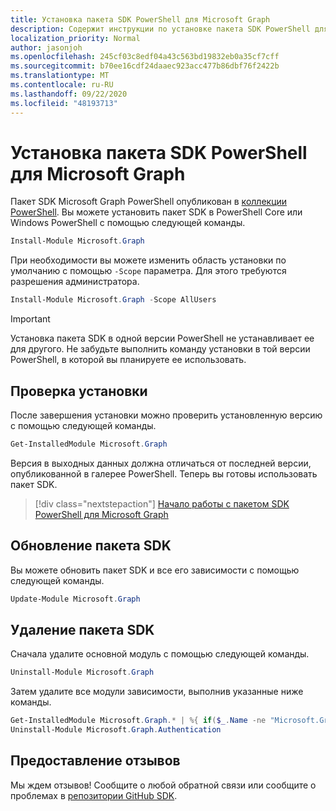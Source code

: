```yaml
---
title: Установка пакета SDK PowerShell для Microsoft Graph
description: Содержит инструкции по установке пакета SDK PowerShell для Microsoft Graph.
localization_priority: Normal
author: jasonjoh
ms.openlocfilehash: 245cf03c8edf04a43c563bd19832eb0a35cf7cff
ms.sourcegitcommit: b70ee16cdf24daaec923acc477b86dbf76f2422b
ms.translationtype: MT
ms.contentlocale: ru-RU
ms.lasthandoff: 09/22/2020
ms.locfileid: "48193713"
---
```

# <a name="install-the-microsoft-graph-powershell-sdk"></a>Установка пакета SDK PowerShell для Microsoft Graph

Пакет SDK Microsoft Graph PowerShell опубликован в [коллекции PowerShell](https://www.powershellgallery.com/packages/Microsoft.Graph). Вы можете установить пакет SDK в PowerShell Core или Windows PowerShell с помощью следующей команды.

```powershell
Install-Module Microsoft.Graph
```

При необходимости вы можете изменить область установки по умолчанию с помощью `-Scope` параметра. Для этого требуются разрешения администратора.

```powershell
Install-Module Microsoft.Graph -Scope AllUsers
```

> [!IMPORTANT]
> Установка пакета SDK в одной версии PowerShell не устанавливает ее для другого. Не забудьте выполнить команду установки в той версии PowerShell, в которой вы планируете ее использовать.

## <a name="verify-installation"></a>Проверка установки

После завершения установки можно проверить установленную версию с помощью следующей команды.

```powershell
Get-InstalledModule Microsoft.Graph
```

Версия в выходных данных должна отличаться от последней версии, опубликованной в галерее PowerShell. Теперь вы готовы использовать пакет SDK.

> [!div class="nextstepaction"]
> [Начало работы с пакетом SDK PowerShell для Microsoft Graph](get-started.md)

## <a name="updating-the-sdk"></a>Обновление пакета SDK

Вы можете обновить пакет SDK и все его зависимости с помощью следующей команды.

```powershell
Update-Module Microsoft.Graph
```

## <a name="uninstalling-the-sdk"></a>Удаление пакета SDK

Сначала удалите основной модуль с помощью следующей команды.

```powershell
Uninstall-Module Microsoft.Graph
```

Затем удалите все модули зависимости, выполнив указанные ниже команды.

```powershell
Get-InstalledModule Microsoft.Graph.* | %{ if($_.Name -ne "Microsoft.Graph.Authentication"){ Uninstall-Module $_.Name } }
Uninstall-Module Microsoft.Graph.Authentication
```

## <a name="provide-feedback"></a>Предоставление отзывов

Мы ждем отзывов! Сообщите о любой обратной связи или сообщите о проблемах в [репозитории GitHub SDK](https://github.com/microsoftgraph/msgraph-sdk-powershell/issues).
